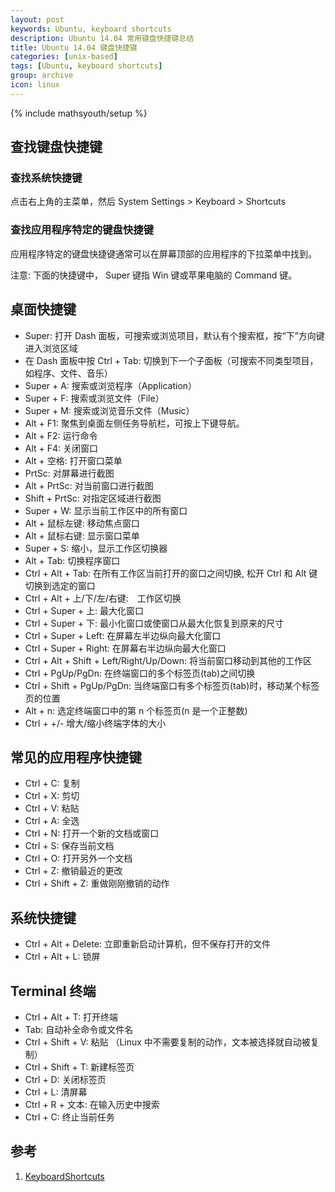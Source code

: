 ```yaml
---
layout: post
keywords: Ubuntu, keyboard shortcuts
description: Ubuntu 14.04 常用键盘快捷键总结
title: Ubuntu 14.04 键盘快捷键
categories: [unix-based]
tags: [Ubuntu, keyboard shortcuts]
group: archive
icon: linux
---
```

{% include mathsyouth/setup %}


## 查找键盘快捷键

### 查找系统快捷键

点击右上角的主菜单，然后 System Settings > Keyboard > Shortcuts


### 查找应用程序特定的键盘快捷键

应用程序特定的键盘快捷键通常可以在屏幕顶部的应用程序的下拉菜单中找到。

注意: 下面的快捷键中， Super 键指 Win 键或苹果电脑的 Command 键。


## 桌面快捷键

* Super: 打开 Dash 面板，可搜索或浏览项目，默认有个搜索框，按“下”方向键进入浏览区域
* 在 Dash 面板中按 Ctrl + Tab: 切换到下一个子面板（可搜索不同类型项目，如程序、文件、音乐）
* Super + A: 搜索或浏览程序（Application）
* Super + F: 搜索或浏览文件（File）
* Super + M: 搜索或浏览音乐文件（Music）
* Alt + F1: 聚焦到桌面左侧任务导航栏，可按上下键导航。
* Alt + F2: 运行命令
* Alt + F4: 关闭窗口
* Alt + 空格: 打开窗口菜单
* PrtSc:  对屏幕进行截图
* Alt + PrtSc: 对当前窗口进行截图
* Shift + PrtSc: 对指定区域进行截图
* Super + W: 显示当前工作区中的所有窗口
* Alt + 鼠标左键: 移动焦点窗口
* Alt + 鼠标右键: 显示窗口菜单
* Super + S: 缩小，显示工作区切换器
* Alt + Tab: 切换程序窗口
* Ctrl + Alt + Tab: 在所有工作区当前打开的窗口之间切换, 松开 Ctrl 和 Alt 键切换到选定的窗口
* Ctrl + Alt + 上/下/左/右键:　工作区切换
* Ctrl + Super + 上: 最大化窗口
* Ctrl + Super + 下: 最小化窗口或使窗口从最大化恢复到原来的尺寸
* Ctrl + Super + Left: 在屏幕左半边纵向最大化窗口
* Ctrl + Super + Right: 在屏幕右半边纵向最大化窗口
* Ctrl + Alt + Shift + Left/Right/Up/Down: 将当前窗口移动到其他的工作区
* Ctrl + PgUp/PgDn: 在终端窗口的多个标签页(tab)之间切换
* Ctrl + Shift + PgUp/PgDn: 当终端窗口有多个标签页(tab)时，移动某个标签页的位置
* Alt + n: 选定终端窗口中的第 n 个标签页(n 是一个正整数)
* Ctrl + +/- 增大/缩小终端字体的大小


## 常见的应用程序快捷键

* Ctrl + C: 复制
* Ctrl + X: 剪切
* Ctrl + V: 粘贴
* Ctrl + A: 全选
* Ctrl + N: 打开一个新的文档或窗口
* Ctrl + S: 保存当前文档
* Ctrl + O: 打开另外一个文档
* Ctrl + Z: 撤销最近的更改
* Ctrl + Shift + Z: 重做刚刚撤销的动作


## 系统快捷键

* Ctrl + Alt + Delete: 立即重新启动计算机，但不保存打开的文件
* Ctrl + Alt + L: 锁屏


## Terminal 终端

* Ctrl + Alt + T: 打开终端
* Tab: 自动补全命令或文件名
* Ctrl + Shift + V: 粘贴 （Linux 中不需要复制的动作，文本被选择就自动被复制）
* Ctrl + Shift + T: 新建标签页
* Ctrl + D: 关闭标签页
* Ctrl + L: 清屏幕
* Ctrl + R + 文本: 在输入历史中搜索
* Ctrl + C: 终止当前任务


## 参考

1. [KeyboardShortcuts](https://help.ubuntu.com/community/KeyboardShortcuts)